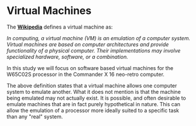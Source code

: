 # Virtual Machines

The [**Wikipedia**](https://en.wikipedia.org/wiki/Virtual_machine) defines a
virtual machine as:

_In computing, a virtual machine (VM) is an emulation of a computer system.
Virtual machines are based on computer architectures and provide functionality
of a physical computer. Their implementations may involve specialized hardware,
software, or a combination._

In this study we will focus on software based virtual machines for the
W65C02S processor in the Commander X 16 neo-retro computer.

The above definition states that a virtual machine allows one computer system
to emulate another. What it does not mention is that the machine being emulated
may not actually exist. It is possible, and often desirable to emulate machines
that are in fact purely hypothetical in nature. This can allow the emulation
of a processor more ideally suited to a specific task than any "real" system.
